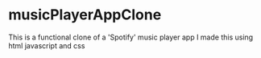 # musicPlayerAppClone
This is a functional clone of a 'Spotify' music player app
I made this using html javascript and css
